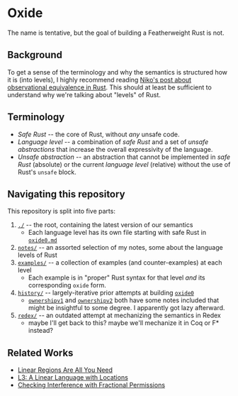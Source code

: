 # Oxide

The name is tentative, but the goal of building a Featherweight Rust is not.

## Background

To get a sense of the terminology and why the semantics is structured how it is (into levels), I
highly recommend reading [Niko's post about observational equivalence in Rust][niko]. This should at
least be sufficient to understand why we're talking about "levels" of Rust.

## Terminology

- _Safe Rust_ -- the core of Rust, without _any_ unsafe code.
- _Language level_ -- a combination of _safe Rust_ and a set of _unsafe abstractions_ that increase
  the overall expressivity of the language.
- _Unsafe abstraction_ -- an abstraction that cannot be implemented in _safe Rust_ (absolute) or the
  current _language level_ (relative) without the use of Rust's `unsafe` block.

## Navigating this repository

This repository is split into five parts:

1. [`./`](./) -- the root, containing the latest version of our semantics
    - Each language level has its own file starting with safe Rust in [`oxide0.md`](oxide0.md)
2. [`notes/`](notes/) -- an assorted selection of my notes, some about the language levels of Rust
3. [`examples/`](examples/) -- a collection of examples (and counter-examples) at each level
    - Each example is in "proper" Rust syntax for that level _and_ its corresponding `oxide` form.
4. [`history/`](history/) -- largely-iterative prior attempts at building [`oxide0`](oxide0.md)
    - [`ownershipv1`](history/ownershipv1.md) and [`ownershipv2`](history/ownershipv1.md) both have
      some notes included that might be insightful to some degree. I apparently got lazy afterward.
5. [`redex/`](redex/) -- an outdated attempt at mechanizing the semantics in Redex
    - maybe I'll get back to this? maybe we'll mechanize it in Coq or F* instead?

## Related Works

- [Linear Regions Are All You Need][linrgn]
- [L3: A Linear Language with Locations][linloc]
- [Checking Interference with Fractional Permissions][fracperm]

[niko]: http://smallcultfollowing.com/babysteps/blog/2016/10/02/observational-equivalence-and-unsafe-code/
[linrgn]: http://www.ccs.neu.edu/home/amal/papers/linrgn.pdf
[linloc]: http://www.ccs.neu.edu/home/amal/papers/linloc-techrpt.pdf
[fracperm]: https://link.springer.com/content/pdf/10.1007%2F3-540-44898-5_4.pdf
